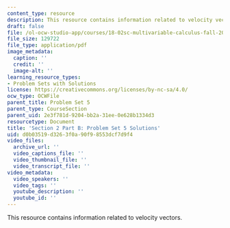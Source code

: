 ```yaml
---
content_type: resource
description: This resource contains information related to velocity vectors.
draft: false
file: /ol-ocw-studio-app/courses/18-02sc-multivariable-calculus-fall-2010/d0b03519d3263f0a90f98553dcf7d9f4_MIT18_02SC_pset5sol.pdf
file_size: 129722
file_type: application/pdf
image_metadata:
  caption: ''
  credit: ''
  image-alt: ''
learning_resource_types:
- Problem Sets with Solutions
license: https://creativecommons.org/licenses/by-nc-sa/4.0/
ocw_type: OCWFile
parent_title: Problem Set 5
parent_type: CourseSection
parent_uid: 2e3f781d-9204-bb2a-31ee-0e628b1334d3
resourcetype: Document
title: 'Section 2 Part B: Problem Set 5 Solutions'
uid: d0b03519-d326-3f0a-90f9-8553dcf7d9f4
video_files:
  archive_url: ''
  video_captions_file: ''
  video_thumbnail_file: ''
  video_transcript_file: ''
video_metadata:
  video_speakers: ''
  video_tags: ''
  youtube_description: ''
  youtube_id: ''
---
```

This resource contains information related to velocity vectors.